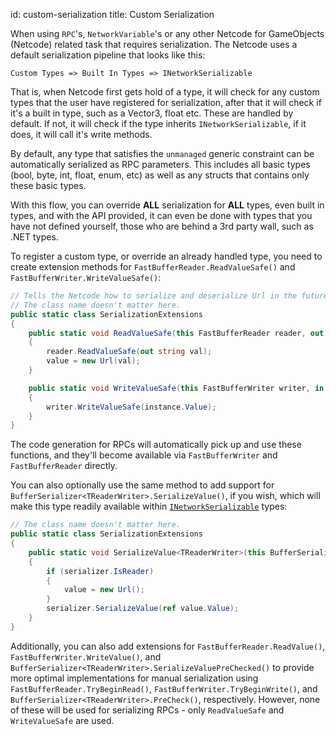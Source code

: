 id: custom-serialization
title: Custom Serialization

When using `RPC`'s, `NetworkVariable`'s or any other Netcode for GameObjects (Netcode) related task that requires serialization. The Netcode uses a default serialization pipeline that looks like this:

``
Custom Types => Built In Types => INetworkSerializable
``

That is, when Netcode first gets hold of a type, it will check for any custom types that the user have registered for serialization, after that it will check if it's a built in type, such as a Vector3, float etc. These are handled by default. If not, it will check if the type inherits `INetworkSerializable`, if it does, it will call it's write methods.

By default, any type that satisfies the `unmanaged` generic constraint can be automatically serialized as RPC parameters. This includes all basic types (bool, byte, int, float, enum, etc) as well as any structs that contains only these basic types.

With this flow, you can override **ALL** serialization for **ALL** types, even built in types, and with the API provided, it can even be done with types that you have not defined yourself, those who are behind a 3rd party wall, such as .NET types.

To register a custom type, or override an already handled type, you need to create extension methods for `FastBufferReader.ReadValueSafe()` and `FastBufferWriter.WriteValueSafe()`:

```csharp
// Tells the Netcode how to serialize and deserialize Url in the future.
// The class name doesn't matter here.
public static class SerializationExtensions
{
    public static void ReadValueSafe(this FastBufferReader reader, out Url value)
    {
        reader.ReadValueSafe(out string val);
        value = new Url(val);
    }

    public static void WriteValueSafe(this FastBufferWriter writer, in Url value)
    {
        writer.WriteValueSafe(instance.Value);
    }
}
```

The code generation for RPCs will automatically pick up and use these functions, and they'll become available via `FastBufferWriter` and `FastBufferReader` directly.

You can also optionally use the same method to add support for `BufferSerializer<TReaderWriter>.SerializeValue()`, if you wish, which will make this type readily available within [`INetworkSerializable`](inetworkserializable.md) types:

```csharp
// The class name doesn't matter here.
public static class SerializationExtensions
{  
    public static void SerializeValue<TReaderWriter>(this BufferSerializer<TReaderWriter> serializer, ref Url value) where TReaderWriter: IReaderWriter
    {
        if (serializer.IsReader)
        {
            value = new Url();
        }
        serializer.SerializeValue(ref value.Value);
    }
}
```

Additionally, you can also add extensions for `FastBufferReader.ReadValue()`, `FastBufferWriter.WriteValue()`, and `BufferSerializer<TReaderWriter>.SerializeValuePreChecked()` to provide more optimal implementations for manual serialization using `FastBufferReader.TryBeginRead()`, `FastBufferWriter.TryBeginWrite()`, and `BufferSerializer<TReaderWriter>.PreCheck()`, respectively. However, none of these will be used for serializing RPCs - only `ReadValueSafe` and `WriteValueSafe` are used.
